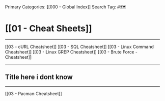 Primary Categories: [[000 - Global Index]] 
Search Tag: #🗺  

# [[01 - Cheat Sheets]]  
***

[[03 - cURL Cheatsheet]]
[[03 - SQL Cheatsheet]]
[[03 - Linux Command Cheatsheet]]
[[03 - Linux GREP Cheatsheet]]
[[03 - Brute Force - Cheatsheet]]


---
## Title here i dont know
---
[[03 - Pacman Cheatsheet]]


